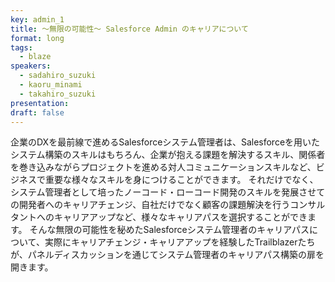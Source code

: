 ```yaml
---
key: admin_1
title: 〜無限の可能性〜 Salesforce Admin のキャリアについて
format: long
tags:
  - blaze
speakers:
  - sadahiro_suzuki
  - kaoru_minami
  - takahiro_suzuki
presentation: 
draft: false
---
```

企業のDXを最前線で進めるSalesforceシステム管理者は、Salesforceを用いたシステム構築のスキルはもちろん、企業が抱える課題を解決するスキル、関係者を巻き込みながらプロジェクトを進める対人コミュニケーションスキルなど、ビジネスで重要な様々なスキルを身につけることができます。 それだけでなく、システム管理者として培ったノーコード・ローコード開発のスキルを発展させての開発者へのキャリアチェンジ、自社だけでなく顧客の課題解決を行うコンサルタントへのキャリアアップなど、様々なキャリアパスを選択することができます。 そんな無限の可能性を秘めたSalesforceシステム管理者のキャリアパスについて、実際にキャリアチェンジ・キャリアアップを経験したTrailblazerたちが、パネルディスカッションを通じてシステム管理者のキャリアパス構築の扉を開きます。
